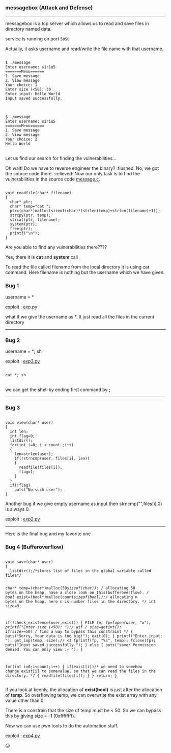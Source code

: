 ### messagebox (Attack and Defense)
---
<p>messagebox is a tcp server which allows us to read and save files in directory named data.</p>
<p>service is  running on port <code>5050</code></p>

<p>Actually, it asks username and read/write the file name with that username.</p>

<pre>
<code>
$ ./message
Enter username: s1r1u5
=======Menu======
1. Save message
2. View message
Your choice: 1
Enter size (<50): 30
Enter input: Hello World
Input saved successfully.
</code>
</pre>
<pre>
<code>
$ ./message
Enter username: s1r1u5
=======Menu======
1. Save message
2. View message
Your choice: 2
Hello World
</code>
</pre>
<p style="font-color:red">Let us find our search for finding the vulnerabilities... </p>
<p> Oh wait! Do we have to reverse engineer the binary? :flushed: No, we got the source code there. :relieved: Now our only task is to find the vulnerabilities in the source code <a href="message.c">message.c</a>.</p>

<pre><code>
void readfile(char* filename)
{
  char* ptr;
  char* temp="cat ";
  ptr=(char*)malloc(sizeof(char)*(strlen(temp)+strlen(filename)+1));
  strcpy(ptr, temp);
  strcat(ptr, filename);
  system(ptr);
  free(ptr);
  printf("\n");
}
</pre></code>
<p> Are you able to find any vulnerabilities there????</p>
<p> Yes, there it is <b>cat</b> and <b>system</b> call</p>
<p> To read the file called filename from the local directory it is using cat command. Here filename is nothing but the username which we have given.</p>

<h3>Bug 1</h3>
username = *
<p>
exploit : <a href="exp.py">exp.py</a></p>
<p> what if we give the username as *. It just read all the files in the current directory</p>
<hr/>
<h3>Bug 2</h3>
username = *; sh
<p>
exploit : <a href="exp3.py">exp3.py</a></p>
<pre>
<code>
cat *; sh
</code>
</pre>
<p> we can get the shell by ending first command by <b>;</b></p>
<hr/>
<h3>Bug 3</h3>
<pre><code>
void view(char* user)
{
  int len;
  int flag=0;
  listdir();
  for(int i=0; i < count ;i++)
  {
    len=strlen(user);
    if(!strncmp(user, files[i], len))
    {
      readfile(files[i]);
      flag=1;
    }
  }
  if(!flag)
    puts("No such user");
}
</code></pre>
<p> Another bug if we give empty username as input then strncmp("",files[i],0) is always 0. </p>
<p>exploit : <a href="exp2.py">exp2.py</a></p>
<hr/>
<p>Here is the final bug and my favorite one</p>
<h3>Bug 4 (Bufferoverflow)</h3>
<pre><code>
void save(char* user)
{
  listdir();/*stores list of files in the global variable called <b>files</b>*/

  char* temp=(char*)malloc(50*sizeof(char)); /* allocating 50 bytes on the heap, have a close look on this(bufferoverflow). */
  bool* exist=(bool*)malloc(count*sizeof(bool));/* allocating n bytes on the heap, here n is number files in the directory. */
  int size=0;


  if(!check_existence(user,exist))
  {
    FILE *fp;
    fp=fopen(user, "w");
    printf("Enter size (<50): ");/* wtf */
    size=getint();
    if(size>=50) /* find a way to bypass this constraint */
    {
      puts("Sorry, Your data is too big!");
      exit(0);
    }
    printf("Enter input: ");
    get_inp(temp, size);// <3
    fprintf(fp, "%s", temp);
    fclose(fp);
    puts("Input saved successfully.");
  }
  else
  {
    puts("save: Permission denied. You can only view :- ");
  }

  for(int i=0;i<count;i++)
  {
    if(exist[i])/* we need to somehow change exist[i] to somevalue, so that we can read the files in the directory. */
    {
      readfile(files[i]);
    }
  }
  return;
}
</code></pre>
<p> If you look at keenly, the allocation of <b>exist(bool)</b> is just after the allocation of <b>temp</b>. So overflowing temp, we can overwrite the exist array with any value other than 0.</p>
<p>There is a constrain that the size of temp must be < 50. So we can bypass this by giving size = -1 (0xffffffff).</p>
  <p> Now we can use pwn tools to do the automation stuff.</p>
  <p> exploit : <a href = "exp4.py">exp4.py</a></p>
  
  
 :relieved: 
  
